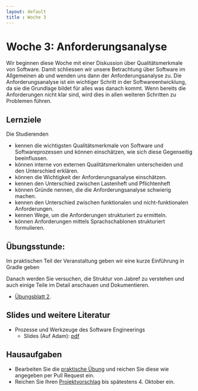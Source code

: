 ```yaml
---
layout: default
title : Woche 3
---
```


# Woche 3: Anforderungsanalyse

Wir beginnen diese Woche mit einer Diskussion über Qualitätsmerkmale von Software. Damit schliessen wir unsere Betrachtung über Software im Allgemeinen ab und wenden uns dann der Anforderungsanalyse zu. 
Die Anforderungsanalyse ist ein wichtiger Schritt in der Softwareentwicklung, da sie die Grundlage bildet für alles was danach kommt. Wenn bereits die Anforderungen nicht klar sind, wird dies in allen weiteren Schritten zu Problemen führen.

## Lernziele 

Die Studierenden

* kennen die wichtigsten Qualitätsmerkmale von Software und Softwareprozessen und können einschätzen, wie sich diese Gegenseitig beeinflussen.
* können interne von externen Qualitätsmerkmalen unterscheiden und den Unterschied erklären.
* können die Wichtigkeit der Anforderungsanalyse einschätzen.
* kennen den Unterschied zwischen Lastenheft und Pflichtenheft
* können Gründe nennen, die die Anforderungsanalyse schwierig machen.
* kennen den Unterschied zwischen funktionalen und nicht-funktionalen Anforderungen.
* kennen Wege, um die Anforderungen strukturiert zu ermitteln.
* können Anforderungen mittels Sprachschablonen strukturiert formulieren.



## Übungsstunde:

 Im praktischen Teil der Veranstaltung geben wir eine kurze Einführung in Gradle geben

Danach werden Sie versuchen, die Struktur von Jabref zu verstehen und auch einige Teile im Detail anschauen und 
Dokumentieren. 

* [Übungsblatt 2](../exercises/code-reading). 



## Slides und weitere Literatur

* Prozesse und Werkzeuge des Software Engineerings
    * Slides (Auf Adam): [pdf](https://adam.unibas.ch/goto_adam_file_1891606_download.html)

## Hausaufgaben

* Bearbeiten Sie die [praktische Übung](../exercises/code-reading) und reichen Sie diese wie angegeben per Pull Request ein. 
* Reichen Sie Ihren [Projektvorschlag](../project/projektvorschlag) bis spätestens 4. Oktober ein. 
